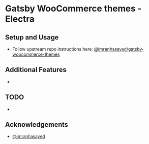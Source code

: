 # Gatsby WooCommerce themes - Electra

## Setup and Usage

- Follow upstream repo instructions here: [@imranhasayed/gatsby-woocommerce-themes](https://github.com/imranhsayed/gatsby-woocommerce-themes)

## Additional Features

- 

## TODO

-

## Acknowledgements
- [@imranhasayed](https://github.com/imranhsayed)
